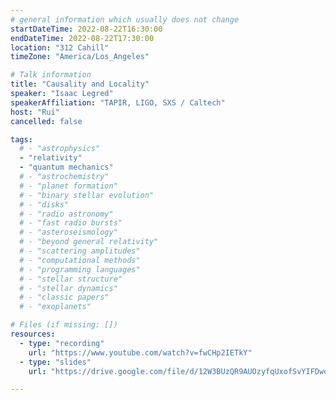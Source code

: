```yaml
---
# general information which usually does not change
startDateTime: 2022-08-22T16:30:00
endDateTime: 2022-08-22T17:30:00
location: "312 Cahill"
timeZone: "America/Los_Angeles"

# Talk information
title: "Causality and Locality"
speaker: "Isaac Legred"
speakerAffiliation: "TAPIR, LIGO, SXS / Caltech"
host: "Rui"
cancelled: false

tags:
  # - "astrophysics"
  - "relativity"
  - "quantum mechanics"
  # - "astrochemistry"
  # - "planet formation"
  # - "binary stellar evolution"
  # - "disks"
  # - "radio astronomy"
  # - "fast radio bursts"
  # - "asteroseismology"
  # - "beyond general relativity"
  # - "scattering amplitudes"
  # - "computational methods"
  # - "programming languages"
  # - "stellar structure"
  # - "stellar dynamics"
  # - "classic papers"
  # - "exoplanets"

# Files (if missing: [])
resources:
  - type: "recording"
    url: "https://www.youtube.com/watch?v=fwCHp2IETkY"
  - type: "slides"
    url: "https://drive.google.com/file/d/12W3BUzQR9AUOzyfqUxofSvYIFDwoPzCa/view?usp=drive_link"

---
```



